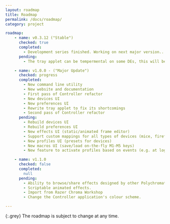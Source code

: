 ```yaml
---
layout: roadmap
title: Roadmap
permalink: /docs/roadmap/
category: project

roadmap:
    - name: v0.3.12 ("Stable")
      checked: true
      completed:
        - Development series finished. Working on next major version...
      pending:
        - The tray applet can be tempermental on some DEs, this will be addressed in next version.

    - name: v1.0.0 - ("Major Update")
      checked: progress
      completed:
        - New command line utility
        - New website and documentation
        - First pass of Controller refactor
        - New devices UI
        - New preferences UI
        - Rewrite tray applet to fix its shortcomings
        - Second pass of Controller refactor
      pending:
        - Rebuild devices UI
        - Rebuild preferences UI
        - New effects UI (static/animated frame editor)
        - Support custom mappings for all types of devices (mice, firefly, etc)
        - New profiles UI (presets for devices)
        - New macros UI (save/load on-the-fly M1-M5 keys)
        - New feature to activate profiles based on events (e.g. at login)

    - name: v1.1.0
      checked: false
      completed:
        null
      pending:
        - Ability to browse/share effects designed by other Polychromatic users.
        - Scriptable animated effects.
        - Import from Razer Chroma Workshop
        - Change the Controller application's colour scheme.

---
```


{:.grey}
The roadmap is subject to change at any time.
